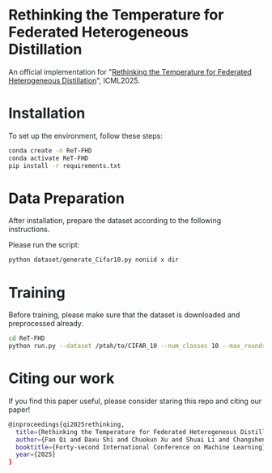 # Rethinking the Temperature for Federated Heterogeneous Distillation
<font style="color:rgb(31, 35, 40);">An official implementation for "</font>[Rethinking the Temperature for Federated Heterogeneous Distillation](https://openreview.net/pdf?id=f9xsNQ8oSd)", ICML2025.

# <font style="color:rgb(31, 35, 40);">Installation</font>
<font style="color:rgb(31, 35, 40);">To set up the environment, follow these steps:</font>
```bash
conda create -n ReT-FHD
conda activate ReT-FHD
pip install -r requirements.txt
```

# Data Preparation
<font style="color:rgb(31, 35, 40);">After installation, prepare the dataset according to the following instructions.</font>

<font style="color:rgb(31, 35, 40);">Please run the script</font><font style="color:rgb(31, 35, 40);">:</font>

```bash
python dataset/generate_Cifar10.py noniid x dir
```

# <font style="color:rgb(31, 35, 40);">Training</font>
<font style="color:rgb(31, 35, 40);">Before training, please make sure that the dataset is downloaded and preprocessed already.</font>
```bash
cd ReT-FHD
python run.py --dataset /ptah/to/CIFAR_10 --num_classes 10 --max_rounds 400
```

# <font style="color:rgb(31, 35, 40);">Citing our work</font>
<font style="color:rgb(31, 35, 40);">If you find this paper useful, please consider staring this repo and citing our paper!</font>

```bash
@inproceedings{qi2025rethinking,
  title={Rethinking the Temperature for Federated Heterogeneous Distillation},
  author={Fan Qi and Daxu Shi and Chuokun Xu and Shuai Li and Changsheng Xu},
  booktitle={Forty-second International Conference on Machine Learning},
  year={2025}
}
```



